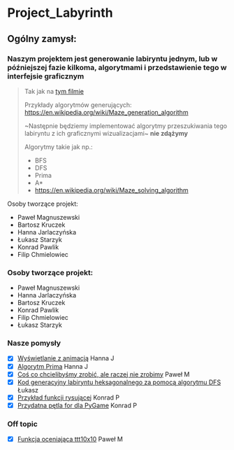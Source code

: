 # Project_Labyrinth
## Ogólny zamysł:
### Naszym projektem jest generowanie labiryntu jednym, lub w późniejszej fazie kilkoma, algorytmami i przedstawienie tego w interfejsie graficznym
> Tak jak na [tym filmie](https://youtu.be/6kv5HKPB1XU  "Maze-film")
>
> Przykłady algorytmów generujących: https://en.wikipedia.org/wiki/Maze_generation_algorithm
> 
> ~Następnie będziemy implementować algorytmy przeszukiwania tego labiryntu z ich graficznymi wizualizacjami~ **nie zdążymy** 
> 
> Algorytmy takie jak np.: 
> * BFS
> * DFS
> * Prima
> * A*
> * https://en.wikipedia.org/wiki/Maze_solving_algorithm

Osoby tworzące projekt:
* Paweł Magnuszewski
* Bartosz Kruczek
* Hanna Jarlaczyńska
* Łukasz Starzyk
* Konrad Pawlik
* Filip Chmielowiec

### Osoby tworzące projekt:
* Paweł Magnuszewski
* Hanna Jarlaczyńska
* Bartosz Kruczek
* Konrad Pawlik
* Filip Chmielowiec
* Łukasz Starzyk

### Nasze pomysły
 - [x] [Wyświetlanie z animacją](https://gist.github.com/hankaj/f5c6f89aaea238b0394f52c66cdb8dd2) Hanna J
 - [x] [Algorytm Prima](https://gist.github.com/hankaj/2a0ebd6c8d00be6dec85d05dc72855c5) Hanna J
 - [x] [Coś co chcielibyśmy zrobić, ale raczej nie zrobimy](https://gist.github.com/pawelmagnu/210e6fae1eca70812dbc8ca6bd195787) Paweł M
 - [x] [Kod generacyjny labiryntu heksagonalnego za pomocą algorytmu DFS](https://gist.github.com/Aszman/e69a89f9e6ad39e182a9f5537de0ebac) Łukasz
 - [x] [Przykład funkcji rysującej](https://gist.github.com/Kojec1/b2477760ad6aea4c327c27b005373ef0) Konrad P
 - [x] [Przydatna pętla for dla PyGame](https://gist.github.com/Kojec1/d6ceb12851f5503fb2a6bf590830a89e) Konrad P
 
 ### Off topic
 - [x] [Funkcja oceniająca ttt10x10](https://gist.github.com/pawelmagnu/9979b34fe483e87a51be64f47c4cb172) Paweł M
 
